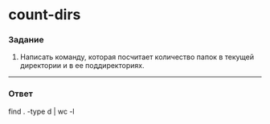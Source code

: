 # count-dirs

### Задание

1. Написать команду, которая посчитает количество папок в текущей директории и в ее поддиректориях.

---

### Ответ

 find . -type d | wc -l
